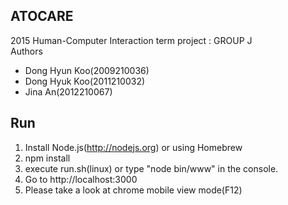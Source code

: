 ## ATOCARE
2015 Human-Computer Interaction term project : GROUP J  
Authors
* Dong Hyun Koo(2009210036)
* Dong Hyuk Koo(2011210032)
* Jina An(2012210067)
       

## Run
1. Install Node.js(http://nodejs.org) or using Homebrew
2. npm install
3. execute run.sh(linux) or type "node bin/www" in the console.
4. Go to http://localhost:3000
5. Please take a look at chrome mobile view mode(F12)
